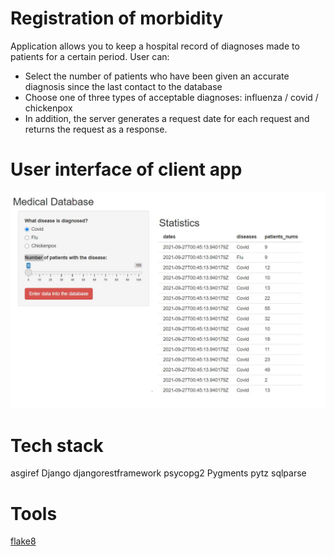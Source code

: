# Registration of morbidity

Application allows you to keep a hospital record of diagnoses made to patients for a certain period. User can:

+ Select the number of patients who have been given an accurate diagnosis since the last contact to the database
+ Choose one of three types of acceptable diagnoses: influenza / covid / chickenpox
+ In addition, the server generates a request date for each request and returns the request as a response.

# User interface of client app

![](medical_registration/readme_src/ui_pic.JPG)

# Tech stack

asgiref
Django
djangorestframework
psycopg2
Pygments
pytz
sqlparse

# Tools

[flake8](https://pypi.org/project/flake8/)
